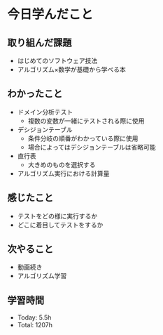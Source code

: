# 今日学んだこと
## 取り組んだ課題
- はじめてのソフトウェア技法
- アルゴリズム×数学が基礎から学べる本
## わかったこと
- ドメイン分析テスト
    - 複数の変数が一緒にテストされる際に使用
- デシジョンテーブル
    - 条件分岐の順番がわかっている際に使用
    - 場合によってはデシジョンテーブルは省略可能
- 直行表
    - 大きめのものを選択する
- アルゴリズム実行における計算量
## 感じたこと
- テストをどの様に実行するか
- どこに着目してテストをするか
## 次やること
- 動画続き
- アルゴリズム学習
## 学習時間
- Today: 5.5h
- Total: 1207h